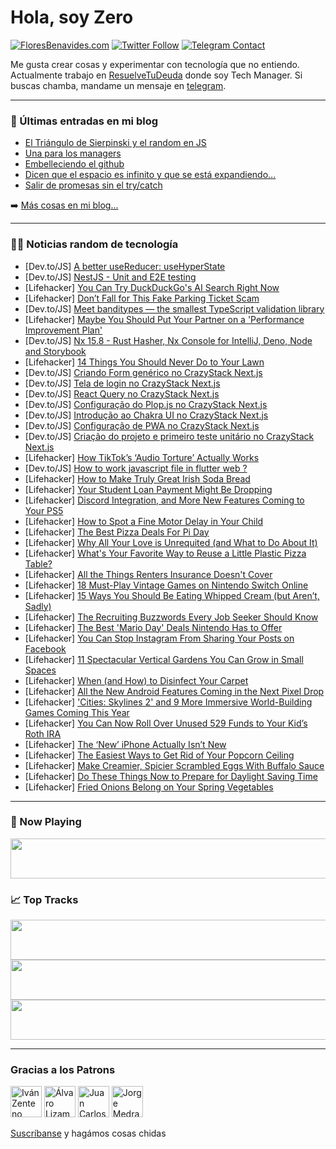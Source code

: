 # Hola, soy Zero

[![FloresBenavides.com](https://img.shields.io/website?down_message=oops&label=MiBlog&style=for-the-badge&up_message=online&url=https%3A%2F%2Ffloresbenavides.com)](https://floresbenavides.com) [![Twitter Follow](https://img.shields.io/twitter/follow/ZeroDragon?color=%231DA1F2&label=Follow&logo=twitter&logoColor=ffffff&style=for-the-badge)](https://twitter.com/zerodragon) [![Telegram Contact](https://img.shields.io/badge/escr%C3%ADbeme-ZeroDragon-%2326A5E4?style=for-the-badge&logo=telegram)](https://t.me/zerodragon)

Me gusta crear cosas y experimentar con tecnología que no entiendo.
Actualmente trabajo en [ResuelveTuDeuda](http://github.com/resuelve) donde soy Tech Manager.
Si buscas chamba, mandame un mensaje en [telegram](https://t.me/zerodragon).

---

### 📕 Últimas entradas en mi blog
<!-- BLOG-POST-LIST:START -->
- [El Triángulo de Sierpinski y el random en JS](https://floresbenavides.com/el-triangulo-de-sierpinski-y-el-random-en-js/)
- [Una para los managers](https://floresbenavides.com/una-para-los-managers/)
- [Embelleciendo el github](https://floresbenavides.com/embelleciendo-el-github/)
- [Dicen que el espacio es infinito y que se está expandiendo…](https://floresbenavides.com/dicen-que-el-espacio-es-infinito-y-que-se-esta-expandiendo/)
- [Salir de promesas sin el try/catch](https://floresbenavides.com/salir-de-promesas-sin-el-try-catch/)
<!-- BLOG-POST-LIST:END -->

➡️ [Más cosas en mi blog...](https://floresbenavides.com)

---

### 👨‍💻 Noticias random de tecnología
<!-- TECH-POSTS:START -->
- [Dev.to/JS] [A better useReducer: useHyperState](https://dev.to/zaceno/a-better-usereducer-usehyperstate-26db)
- [Dev.to/JS] [NestJS - Unit and E2E testing](https://dev.to/rohithart/nestjs-unit-and-e2e-testing-7pb)
- [Lifehacker] [You Can Try DuckDuckGo&#39;s AI Search Right Now](https://lifehacker.com/you-can-try-duckduckgos-ai-search-right-now-1850203857)
- [Lifehacker] [Don’t Fall for This Fake Parking Ticket Scam](https://lifehacker.com/don-t-fall-for-this-fake-parking-ticket-scam-1850204139)
- [Dev.to/JS] [Meet banditypes — the smallest TypeScript validation library](https://dev.to/thoughtspile/meet-banditypes-the-smallest-typescript-validation-library-58go)
- [Lifehacker] [Maybe You Should Put Your Partner on a &#39;Performance Improvement Plan&#39;](https://lifehacker.com/maybe-you-should-put-your-partner-on-a-performance-impr-1850199254)
- [Dev.to/JS] [Nx 15.8 - Rust Hasher, Nx Console for IntelliJ, Deno, Node and Storybook](https://dev.to/nx/nx-158-rust-hasher-nx-console-for-intellij-deno-node-and-storybook-27ng)
- [Lifehacker] [14 Things You Should Never Do to Your Lawn](https://lifehacker.com/14-things-you-should-never-do-to-your-lawn-1850203382)
- [Dev.to/JS] [Criando Form genérico no CrazyStack Next.js](https://dev.to/devdoido/criando-form-generico-no-crazystack-nextjs-2kb8)
- [Dev.to/JS] [Tela de login no CrazyStack Next.js](https://dev.to/devdoido/tela-de-login-no-crazystack-nextjs-3ml7)
- [Dev.to/JS] [React Query no CrazyStack Next.js](https://dev.to/devdoido/react-query-no-crazystack-nextjs-18c)
- [Dev.to/JS] [Configuração do Plop.js no CrazyStack Next.js](https://dev.to/devdoido/configuracao-do-plopjs-no-crazystack-nextjs-30ab)
- [Dev.to/JS] [Introdução ao Chakra UI no CrazyStack Next.js](https://dev.to/devdoido/introducao-ao-chakra-ui-no-crazystack-nextjs-17f6)
- [Dev.to/JS] [Configuração de PWA no CrazyStack Next.js](https://dev.to/devdoido/configuracao-de-pwa-no-crazystack-nextjs-18i7)
- [Dev.to/JS] [Criação do projeto e primeiro teste unitário no CrazyStack Next.js](https://dev.to/devdoido/criacao-do-projeto-e-primeiro-teste-unitario-no-crazystack-nextjs-4lm2)
- [Lifehacker] [How TikTok’s ‘Audio Torture’ Actually Works](https://lifehacker.com/how-tiktok-s-audio-torture-actually-works-1850203899)
- [Dev.to/JS] [How to work javascript file in flutter web ?](https://dev.to/esmaeilahmadipour/how-to-work-javascript-file-in-flutter-web--1ak5)
- [Lifehacker] [How to Make Truly Great Irish Soda Bread](https://lifehacker.com/how-to-make-truly-great-irish-soda-bread-1850203472)
- [Lifehacker] [Your Student Loan Payment Might Be Dropping](https://lifehacker.com/your-student-loan-payment-might-be-dropping-1850203158)
- [Lifehacker] [Discord Integration, and More New Features Coming to Your PS5](https://lifehacker.com/discord-integration-and-more-new-features-coming-to-yo-1850202421)
- [Lifehacker] [How to Spot a Fine Motor Delay in Your Child](https://lifehacker.com/how-to-spot-a-fine-motor-delay-in-your-child-1850200747)
- [Lifehacker] [The Best Pizza Deals For Pi Day](https://lifehacker.com/the-best-pizza-deals-for-pi-day-1850200301)
- [Lifehacker] [Why All Your Love is Unrequited &lpar;and What to Do About It&rpar;](https://lifehacker.com/why-all-your-love-is-unrequited-and-what-to-do-about-i-1850199210)
- [Lifehacker] [What&#39;s Your Favorite Way to Reuse a Little Plastic Pizza Table?](https://lifehacker.com/whats-your-favorite-way-to-reuse-a-little-plastic-pizza-1850199512)
- [Lifehacker] [All the Things Renters Insurance Doesn&#39;t Cover](https://lifehacker.com/all-the-things-renters-insurance-doesnt-cover-1850198661)
- [Lifehacker] [18 Must-Play Vintage Games on Nintendo Switch Online](https://lifehacker.com/18-must-play-vintage-games-on-nintendo-switch-online-1850125303)
- [Lifehacker] [15 Ways You Should Be Eating Whipped Cream &lpar;but Aren’t, Sadly&rpar;](https://lifehacker.com/15-ways-you-should-be-eating-whipped-cream-but-aren-t-1850195209)
- [Lifehacker] [The Recruiting Buzzwords Every Job Seeker Should Know](https://lifehacker.com/the-recruiting-buzzwords-every-job-seeker-should-know-1850193599)
- [Lifehacker] [The Best &#39;Mario Day&#39; Deals Nintendo Has to Offer](https://lifehacker.com/the-best-mario-day-deals-nintendo-has-to-offer-1850199311)
- [Lifehacker] [You Can Stop Instagram From Sharing Your Posts on Facebook](https://lifehacker.com/you-can-stop-instagram-from-sharing-your-posts-on-faceb-1850199241)
- [Lifehacker] [11 Spectacular Vertical Gardens You Can Grow in Small Spaces](https://lifehacker.com/11-spectacular-vertical-gardens-you-can-grow-in-small-s-1850197734)
- [Lifehacker] [When &lpar;and How&rpar; to Disinfect Your Carpet](https://lifehacker.com/when-and-how-to-disinfect-your-carpet-1850197247)
- [Lifehacker] [All the New Android Features Coming in the Next Pixel Drop](https://lifehacker.com/all-the-new-android-features-coming-in-the-next-pixel-d-1850197626)
- [Lifehacker] [&#39;Cities: Skylines 2&#39; and 9 More Immersive World-Building Games Coming This Year](https://lifehacker.com/cities-skylines-2-and-9-more-immersive-world-building-1850197796)
- [Lifehacker] [You Can Now Roll Over Unused 529 Funds to Your Kid’s Roth IRA](https://lifehacker.com/you-can-now-roll-over-unused-529-funds-to-your-kid-s-ro-1850196919)
- [Lifehacker] [The ‘New’ iPhone Actually Isn’t New](https://lifehacker.com/the-new-iphone-actually-isn-t-new-1850196882)
- [Lifehacker] [The Easiest Ways to Get Rid of Your Popcorn Ceiling](https://lifehacker.com/the-easiest-ways-to-get-rid-of-your-popcorn-ceiling-1850195900)
- [Lifehacker] [Make Creamier, Spicier Scrambled Eggs With Buffalo Sauce](https://lifehacker.com/make-creamier-spicier-scrambled-eggs-with-buffalo-sauc-1850194283)
- [Lifehacker] [Do These Things Now to Prepare for Daylight Saving Time](https://lifehacker.com/do-these-things-now-to-prepare-for-daylight-saving-time-1850194365)
- [Lifehacker] [Fried Onions Belong on Your Spring Vegetables](https://lifehacker.com/fried-onions-belong-on-your-spring-vegetables-1850193639)<!-- TECH-POSTS:END -->

---

### 🎵 Now Playing
<a href="https://spotify-now-playing-dun.vercel.app/now-playing?open"><img src="https://spotify-now-playing-dun.vercel.app/now-playing" width="540" height="64"></a>

### 📈 Top Tracks
<a href="https://spotify-now-playing-dun.vercel.app/top-tracks?i=1&open"><img src="https://spotify-now-playing-dun.vercel.app/top-tracks?i=1" width="540" height="64"></a>
<a href="https://spotify-now-playing-dun.vercel.app/top-tracks?i=2&open"><img src="https://spotify-now-playing-dun.vercel.app/top-tracks?i=2" width="540" height="64"></a>
<a href="https://spotify-now-playing-dun.vercel.app/top-tracks?i=3&open"><img src="https://spotify-now-playing-dun.vercel.app/top-tracks?i=3" width="540" height="64"></a>

---

### Gracias a los Patrons
[<img src="https://avatars.githubusercontent.com/u/243380?v=4" alt="Iván Zenteno" width="50px">](https://github.com/k001) [<img src="https://avatars.githubusercontent.com/u/19955639?v=4" alt="Álvaro Lizama" width="50px">](https://github.com/alvarolizama) [<img src="https://avatars.githubusercontent.com/u/2718753?v=4" alt="Juan Carlos Ruiz" width="50px">](https://github.com/JuanCrg90) [<img src="https://avatars.githubusercontent.com/u/37025?v=4" alt="Jorge Medrano" width="50px">](https://github.com/h1pp1e) 

[Suscríbanse](https://www.patreon.com/zerodragon) y hagámos cosas chidas
